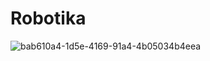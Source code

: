 # Robotika

![bab610a4-1d5e-4169-91a4-4b05034b4eea](https://github.com/user-attachments/assets/62d21a88-13bf-4642-8f8c-6f241b2f7659)
